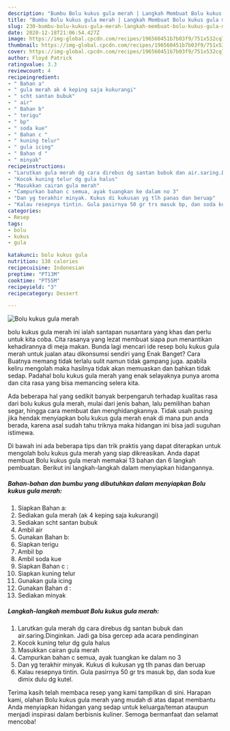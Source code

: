 ```yaml
---
description: "Bumbu Bolu kukus gula merah | Langkah Membuat Bolu kukus gula merah Yang Menggugah Selera"
title: "Bumbu Bolu kukus gula merah | Langkah Membuat Bolu kukus gula merah Yang Menggugah Selera"
slug: 230-bumbu-bolu-kukus-gula-merah-langkah-membuat-bolu-kukus-gula-merah-yang-menggugah-selera
date: 2020-12-18T21:06:54.427Z
image: https://img-global.cpcdn.com/recipes/196560451b7b03f9/751x532cq70/bolu-kukus-gula-merah-foto-resep-utama.jpg
thumbnail: https://img-global.cpcdn.com/recipes/196560451b7b03f9/751x532cq70/bolu-kukus-gula-merah-foto-resep-utama.jpg
cover: https://img-global.cpcdn.com/recipes/196560451b7b03f9/751x532cq70/bolu-kukus-gula-merah-foto-resep-utama.jpg
author: Floyd Patrick
ratingvalue: 3.3
reviewcount: 4
recipeingredient:
- " Bahan a"
- " gula merah ak 4 keping saja kukurangi"
- " scht santan bubuk"
- " air"
- " Bahan b"
- " terigu"
- " bp"
- " soda kue"
- " Bahan c "
- " kuning telur"
- " gula icing"
- " Bahan d "
- " minyak"
recipeinstructions:
- "Larutkan gula merah dg cara direbus dg santan bubuk dan air.saring.Dinginkan. Jadi ga bisa gercep ada acara pendinginan"
- "Kocok kuning telur dg gula halus"
- "Masukkan cairan gula merah"
- "Campurkan bahan c semua, ayak tuangkan ke dalam no 3"
- "Dan yg terakhir minyak. Kukus di kukusan yg tlh panas dan beruap"
- "Kalau resepnya tintin. Gula pasirnya 50 gr trs masuk bp, dan soda kue dimix dulu dg kutel."
categories:
- Resep
tags:
- bolu
- kukus
- gula

katakunci: bolu kukus gula 
nutrition: 138 calories
recipecuisine: Indonesian
preptime: "PT13M"
cooktime: "PT55M"
recipeyield: "3"
recipecategory: Dessert

---
```



![Bolu kukus gula merah](https://img-global.cpcdn.com/recipes/196560451b7b03f9/751x532cq70/bolu-kukus-gula-merah-foto-resep-utama.jpg)


bolu kukus gula merah ini ialah santapan nusantara yang khas dan perlu untuk kita coba. Cita rasanya yang lezat membuat siapa pun menantikan kehadirannya di meja makan.
Bunda lagi mencari ide resep bolu kukus gula merah untuk jualan atau dikonsumsi sendiri yang Enak Banget? Cara Buatnya memang tidak terlalu sulit namun tidak gampang juga. apabila keliru mengolah maka hasilnya tidak akan memuaskan dan bahkan tidak sedap. Padahal bolu kukus gula merah yang enak selayaknya punya aroma dan cita rasa yang bisa memancing selera kita.

Ada beberapa hal yang sedikit banyak berpengaruh terhadap kualitas rasa dari bolu kukus gula merah, mulai dari jenis bahan, lalu pemilihan bahan segar, hingga cara membuat dan menghidangkannya. Tidak usah pusing jika hendak menyiapkan bolu kukus gula merah enak di mana pun anda berada, karena asal sudah tahu triknya maka hidangan ini bisa jadi suguhan istimewa.




Di bawah ini ada beberapa tips dan trik praktis yang dapat diterapkan untuk mengolah bolu kukus gula merah yang siap dikreasikan. Anda dapat membuat Bolu kukus gula merah memakai 13 bahan dan 6 langkah pembuatan. Berikut ini langkah-langkah dalam menyiapkan hidangannya.

<!--inarticleads1-->

##### Bahan-bahan dan bumbu yang dibutuhkan dalam menyiapkan Bolu kukus gula merah:

1. Siapkan  Bahan a:
1. Sediakan  gula merah (ak 4 keping saja kukurangi)
1. Sediakan  scht santan bubuk
1. Ambil  air
1. Gunakan  Bahan b:
1. Siapkan  terigu
1. Ambil  bp
1. Ambil  soda kue
1. Siapkan  Bahan c :
1. Siapkan  kuning telur
1. Gunakan  gula icing
1. Gunakan  Bahan d :
1. Sediakan  minyak




<!--inarticleads2-->

##### Langkah-langkah membuat Bolu kukus gula merah:

1. Larutkan gula merah dg cara direbus dg santan bubuk dan air.saring.Dinginkan. Jadi ga bisa gercep ada acara pendinginan
1. Kocok kuning telur dg gula halus
1. Masukkan cairan gula merah
1. Campurkan bahan c semua, ayak tuangkan ke dalam no 3
1. Dan yg terakhir minyak. Kukus di kukusan yg tlh panas dan beruap
1. Kalau resepnya tintin. Gula pasirnya 50 gr trs masuk bp, dan soda kue dimix dulu dg kutel.




Terima kasih telah membaca resep yang kami tampilkan di sini. Harapan kami, olahan Bolu kukus gula merah yang mudah di atas dapat membantu Anda menyiapkan hidangan yang sedap untuk keluarga/teman ataupun menjadi inspirasi dalam berbisnis kuliner. Semoga bermanfaat dan selamat mencoba!
